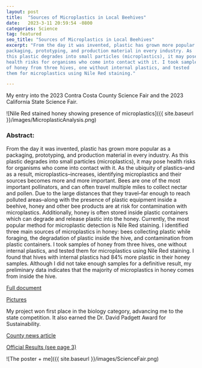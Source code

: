 ```yaml
---
layout: post
title:  "Sources of Microplastics in Local Beehives"
date:   2023-3-11 20:59:54 -0800
categories: Science
tag: featured
seo_title: "Sources of Microplastics in Local Beehives"
excerpt: "From the day it was invented, plastic has grown more popular as a
packaging, prototyping, and production material in every industry. As
this plastic degrades into small particles (microplastics), it may pose
health risks for organisms who come into contact with it. I took samples
of honey from three hives, one without internal plastics, and tested
them for microplastics using Nile Red staining."

---
```


My entry into the 2023 Contra Costa County Science Fair and the 2023
California State Science Fair. 

![Nile Red stained honey showing presence of microplastics]({{ site.baseurl }}/images/MicroplasticAnalysis.png)


### Abstract: 
From the day it was invented, plastic has grown more popular as a
packaging, prototyping, and production material in every industry. As
this plastic degrades into small particles (microplastics), it may pose
health risks for organisms who come into contact with it. As the
ubiquity of plastics–and as a result, microplastics–increases,
identifying microplastics and their sources becomes more and more
important. Bees are one of the most important pollinators, and can often
travel multiple miles to collect nectar and pollen. Due to the large
distances that they travel–far enough to reach polluted areas–along with
the presence of plastic equipment inside a beehive, honey and other bee
products are at risk for contamination with microplastics. Additionally,
honey is often stored inside plastic containers which can degrade and
release plastic into the honey. Currently, the most popular method for
microplastic detection is Nile Red staining. I identified three main
sources of microplastics in honey: bees collecting plastic while
foraging, the degradation of plastic inside the hive, and contamination
from plastic containers. I took samples of honey from three hives, one
without internal plastics, and tested them for microplastics using Nile
Red staining. I found that hives with internal plastics had 84% more
plastic in their honey samples. Although I did not take enough samples
for a definitive result, my preliminary data indicates that the majority
of microplastics in honey comes from inside the hive.  

[Full document](https://docs.google.com/document/d/1cJodOGUwOmsOuV_ZmOZpYqQ0qWvwwLHt0tJeJKvzHFI/edit?usp=sharing)

[Pictures](https://docs.google.com/presentation/d/1Ca2S4yihzysqFEDgq5MrA4p19rQvXfApMp3z23Y7hro/edit?usp=sharing)

My project won first place in the biology category, advancing me to the
state competition. It also earned the Dr. David Padgett Award for
Sustainability. 

[County news article](https://contracosta.news/2023/04/25/contra-costa-county-science-and-engineering-fair-results-announced/)

[Official Results (see page 3)](https://ba-leeds.org/wp-content/uploads/2023/04/2023-Science-Fair-Awards-Listing-for-Webpage.FINAL-v.3.pdf)

![The poster + me]({{ site.baseurl }}/images/ScienceFair.png)

